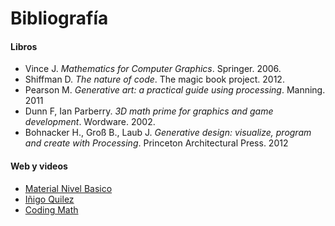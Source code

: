 # Bibliografía

#### Libros

- Vince J. _Mathematics for Computer Graphics_. Springer. 2006.
- Shiffman D. _The nature of code_. The magic book project. 2012.
- Pearson M. _Generative art: a practical guide using processing_. Manning.
  2011
- Dunn F, Ian Parberry. _3D math prime for graphics and game development_.
  Wordware. 2002.
- Bohnacker H., Groß B., Laub J. _Generative design: visualize, program and create with Processing_.
  Princeton Architectural Press. 2012

#### Web y videos

- [Material Nivel Basico](https://openstax.org/subjects)
- [Iñigo Quilez](https://www.youtube.com/channel/UCdmAhiG8HQDlz8uyekw4ENw)
- [Coding Math](https://www.youtube.com/user/codingmath)
